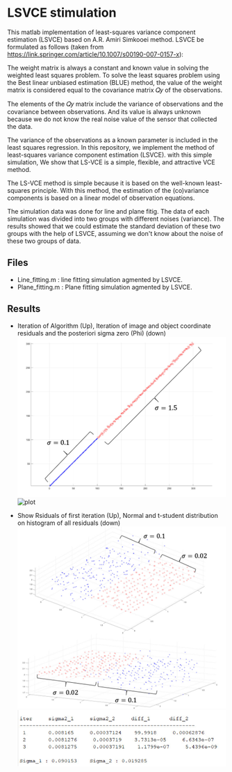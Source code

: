 # LSVCE stimulation 

This matlab implementation of least-squares variance component estimation (LSVCE) based on A.R. Amiri Simkooei method. LSVCE be formulated as follows (taken from https://link.springer.com/article/10.1007/s00190-007-0157-x):

The weight matrix is always a constant and known value in solving the weighted least squares problem. To solve the least squares problem using the Best linear unbiased estimation (BLUE) method, the value of the weight matrix is considered equal to the covariance matrix 𝑄𝑦 of the observations.

The elements of the 𝑄𝑦 matrix include the variance of observations and the covariance between observations. And its value is always unknown because we do not know the real noise value of the sensor that collected the data.

The variance of the observations as a known parameter is included in the least squares regression. In this repository, we implement the method of least-squares variance component estimation (LSVCE). with this simple simulation, We show that LS-VCE is a simple, flexible, and attractive VCE method. 

The LS-VCE method is simple because it is based on the well-known least-squares principle. With this method, the estimation of the (co)variance components is based on a linear model of observation equations.

The simulation data was done for line and plane fitig. The data of each simulation was divided into two groups with different noises (variance). The results showed that we could estimate the standard deviation of these two groups with the help of LSVCE, assuming we don't know about the noise of these two groups of data.



## Files
- Line_fitting.m : line fitting simulation agmented by LSVCE.
- Plane_fitting.m : Plane fitting simulation agmented by LSVCE.


## Results
- Iteration of Algorithm (Up), Iteration of image and object coordinate residuals and the posteriori sigma zero (Phi) (down)  
![plot](./fig/fig1.jpg)
![plot](./fige/iter1.jpg)

- Show Rsiduals of first iteration (Up), Normal and t-student distribution on histogram of all residuals (down)
![plot](./fig/fig2.jpg)
![plot](./fig/iter2.jpg)
